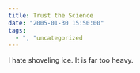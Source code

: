 ```yaml
---
title: Trust the Science
date: "2005-01-30 15:50:00"
tags:
  - ", "uncategorized
---
```

I hate shoveling ice.  It is far too heavy.

